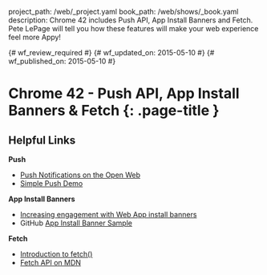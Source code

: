 project_path: /web/_project.yaml
book_path: /web/shows/_book.yaml
description: Chrome 42 includes Push API, App Install Banners and Fetch. Pete LePage will tell you how these features will make your web experience feel more Appy!

{# wf_review_required #}
{# wf_updated_on: 2015-05-10 #}
{# wf_published_on: 2015-05-10 #}

# Chrome 42 - Push API, App Install Banners & Fetch {: .page-title }

## Helpful Links

**Push**

* [Push Notifications on the Open Web](/web/updates/2015/03/push-notifications-on-the-open-web)
* [Simple Push Demo](https://simple-push-demo.appspot.com/)

**App Install Banners**

* [Increasing engagement with Web App install banners](http://updates.html5rocks.com/2015/03/increasing-engagement-with-app-install-banners-in-chrome-for-android)
* GitHub [App Install Banner Sample](https://github.com/GoogleChrome/samples/tree/gh-pages/app-install-banner)

**Fetch**

* [Introduction to fetch()](http://updates.html5rocks.com/2015/03/introduction-to-fetch)
* [Fetch API on MDN](https://developer.mozilla.org/en-US/docs/Web/API/Fetch_API)
